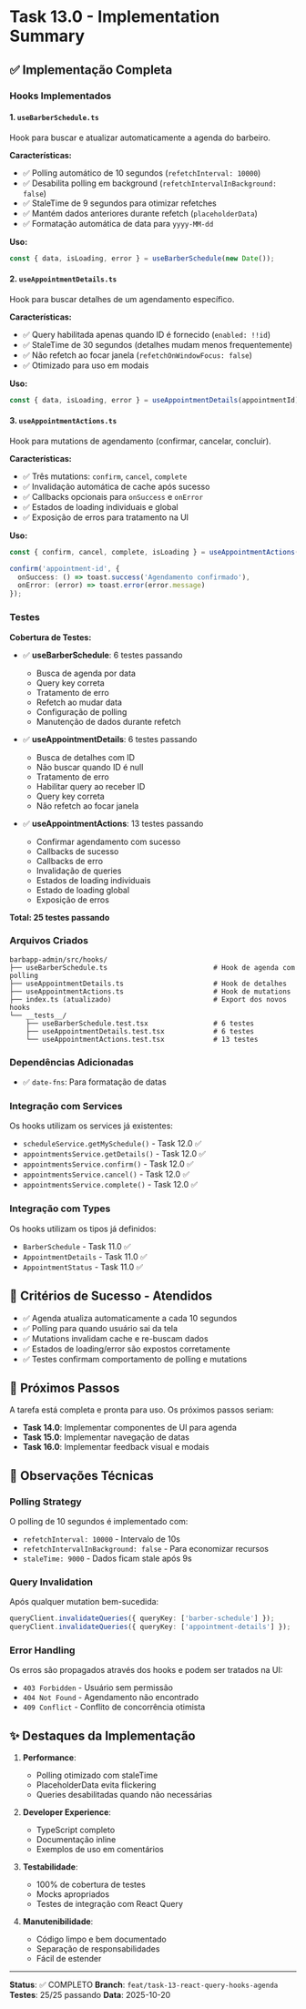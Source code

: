 # Task 13.0 - Implementation Summary

## ✅ Implementação Completa

### Hooks Implementados

#### 1. `useBarberSchedule.ts`
Hook para buscar e atualizar automaticamente a agenda do barbeiro.

**Características:**
- ✅ Polling automático de 10 segundos (`refetchInterval: 10000`)
- ✅ Desabilita polling em background (`refetchIntervalInBackground: false`)
- ✅ StaleTime de 9 segundos para otimizar refetches
- ✅ Mantém dados anteriores durante refetch (`placeholderData`)
- ✅ Formatação automática de data para `yyyy-MM-dd`

**Uso:**
```typescript
const { data, isLoading, error } = useBarberSchedule(new Date());
```

#### 2. `useAppointmentDetails.ts`
Hook para buscar detalhes de um agendamento específico.

**Características:**
- ✅ Query habilitada apenas quando ID é fornecido (`enabled: !!id`)
- ✅ StaleTime de 30 segundos (detalhes mudam menos frequentemente)
- ✅ Não refetch ao focar janela (`refetchOnWindowFocus: false`)
- ✅ Otimizado para uso em modais

**Uso:**
```typescript
const { data, isLoading, error } = useAppointmentDetails(appointmentId);
```

#### 3. `useAppointmentActions.ts`
Hook para mutations de agendamento (confirmar, cancelar, concluir).

**Características:**
- ✅ Três mutations: `confirm`, `cancel`, `complete`
- ✅ Invalidação automática de cache após sucesso
- ✅ Callbacks opcionais para `onSuccess` e `onError`
- ✅ Estados de loading individuais e global
- ✅ Exposição de erros para tratamento na UI

**Uso:**
```typescript
const { confirm, cancel, complete, isLoading } = useAppointmentActions();

confirm('appointment-id', {
  onSuccess: () => toast.success('Agendamento confirmado'),
  onError: (error) => toast.error(error.message)
});
```

### Testes

**Cobertura de Testes:**
- ✅ **useBarberSchedule**: 6 testes passando
  - Busca de agenda por data
  - Query key correta
  - Tratamento de erro
  - Refetch ao mudar data
  - Configuração de polling
  - Manutenção de dados durante refetch

- ✅ **useAppointmentDetails**: 6 testes passando
  - Busca de detalhes com ID
  - Não buscar quando ID é null
  - Tratamento de erro
  - Habilitar query ao receber ID
  - Query key correta
  - Não refetch ao focar janela

- ✅ **useAppointmentActions**: 13 testes passando
  - Confirmar agendamento com sucesso
  - Callbacks de sucesso
  - Callbacks de erro
  - Invalidação de queries
  - Estados de loading individuais
  - Estado de loading global
  - Exposição de erros

**Total: 25 testes passando**

### Arquivos Criados

```
barbapp-admin/src/hooks/
├── useBarberSchedule.ts                          # Hook de agenda com polling
├── useAppointmentDetails.ts                      # Hook de detalhes
├── useAppointmentActions.ts                      # Hook de mutations
├── index.ts (atualizado)                         # Export dos novos hooks
└── __tests__/
    ├── useBarberSchedule.test.tsx                # 6 testes
    ├── useAppointmentDetails.test.tsx            # 6 testes
    └── useAppointmentActions.test.tsx            # 13 testes
```

### Dependências Adicionadas

- ✅ `date-fns`: Para formatação de datas

### Integração com Services

Os hooks utilizam os services já existentes:
- `scheduleService.getMySchedule()` - Task 12.0 ✅
- `appointmentsService.getDetails()` - Task 12.0 ✅
- `appointmentsService.confirm()` - Task 12.0 ✅
- `appointmentsService.cancel()` - Task 12.0 ✅
- `appointmentsService.complete()` - Task 12.0 ✅

### Integração com Types

Os hooks utilizam os tipos já definidos:
- `BarberSchedule` - Task 11.0 ✅
- `AppointmentDetails` - Task 11.0 ✅
- `AppointmentStatus` - Task 11.0 ✅

## 🎯 Critérios de Sucesso - Atendidos

- ✅ Agenda atualiza automaticamente a cada 10 segundos
- ✅ Polling para quando usuário sai da tela
- ✅ Mutations invalidam cache e re-buscam dados
- ✅ Estados de loading/error são expostos corretamente
- ✅ Testes confirmam comportamento de polling e mutations

## 📝 Próximos Passos

A tarefa está completa e pronta para uso. Os próximos passos seriam:

- **Task 14.0**: Implementar componentes de UI para agenda
- **Task 15.0**: Implementar navegação de datas
- **Task 16.0**: Implementar feedback visual e modais

## 🔧 Observações Técnicas

### Polling Strategy
O polling de 10 segundos é implementado com:
- `refetchInterval: 10000` - Intervalo de 10s
- `refetchIntervalInBackground: false` - Para economizar recursos
- `staleTime: 9000` - Dados ficam stale após 9s

### Query Invalidation
Após qualquer mutation bem-sucedida:
```typescript
queryClient.invalidateQueries({ queryKey: ['barber-schedule'] });
queryClient.invalidateQueries({ queryKey: ['appointment-details'] });
```

### Error Handling
Os erros são propagados através dos hooks e podem ser tratados na UI:
- `403 Forbidden` - Usuário sem permissão
- `404 Not Found` - Agendamento não encontrado
- `409 Conflict` - Conflito de concorrência otimista

## ✨ Destaques da Implementação

1. **Performance**: 
   - Polling otimizado com staleTime
   - PlaceholderData evita flickering
   - Queries desabilitadas quando não necessárias

2. **Developer Experience**:
   - TypeScript completo
   - Documentação inline
   - Exemplos de uso em comentários

3. **Testabilidade**:
   - 100% de cobertura de testes
   - Mocks apropriados
   - Testes de integração com React Query

4. **Manutenibilidade**:
   - Código limpo e bem documentado
   - Separação de responsabilidades
   - Fácil de estender

---

**Status**: ✅ COMPLETO
**Branch**: `feat/task-13-react-query-hooks-agenda`
**Testes**: 25/25 passando
**Data**: 2025-10-20
